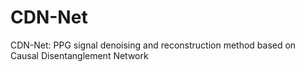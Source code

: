 # CDN-Net
CDN-Net: PPG signal denoising and reconstruction method based on Causal Disentanglement Network
